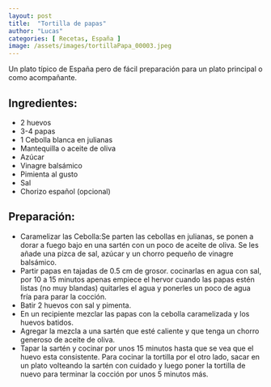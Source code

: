 ```yaml
---
layout: post
title:  "Tortilla de papas"
author: "Lucas"
categories: [ Recetas, España ]
image: /assets/images/tortillaPapa_00003.jpeg
---
```


Un plato típico de España pero de fácil preparación para un plato principal o como acompañante.


## Ingredientes:

- 2 huevos
- 3-4 papas
- 1 Cebolla blanca en julianas
- Mantequilla o aceite de oliva
- Azúcar
- Vinagre balsámico
- Pimienta al gusto
- Sal
- Chorizo español (opcional)

    
## Preparación:

- Caramelizar las Cebolla:Se parten las cebollas en julianas, se ponen a dorar a fuego bajo en una sartén con un poco de aceite de oliva. Se les añade una pizca de sal, azúcar y un chorro pequeño de vinagre balsámico.
- Partir papas en tajadas de 0.5 cm de grosor. cocinarlas en agua con sal, por 10 a 15 minutos apenas empiece el hervor
cuando las papas estén listas (no muy blandas) quitarles el agua y ponerles un poco de agua fría para parar la cocción.
- Batir 2 huevos con sal y pimenta.
- En un recipiente mezclar las papas con la cebolla caramelizada y los huevos batidos.
- Agregar la mezcla a una sartén que esté caliente y que tenga un chorro generoso de aceite de oliva.
- Tapar la sartén y cocinar por unos 15 minutos hasta que se vea que el huevo esta consistente. Para cocinar la tortilla por el otro lado,  sacar en un plato volteando la sartén con cuidado y luego poner la tortilla de nuevo para terminar la cocción por unos 5 minutos más. 


